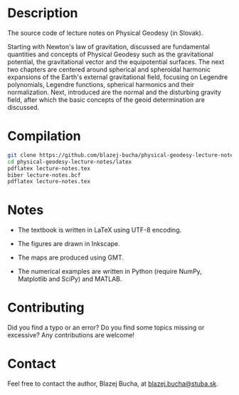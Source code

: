 # Description

The source code of lecture notes on Physical Geodesy (in Slovak).

Starting with Newton's law of gravitation, discussed are fundamental quantities
and concepts of Physical Geodesy such as the gravitational potential, the
gravitational vector and the equipotential surfaces.  The next two chapters are
centered around spherical and spheroidal harmonic expansions of the Earth's
external gravitational field, focusing on Legendre polynomials, Legendre
functions, spherical harmonics and their normalization.  Next, introduced are
the normal and the disturbing gravity field, after which the basic concepts of
the geoid determination are discussed.


# Compilation

```bash
git clone https://github.com/blazej-bucha/physical-geodesy-lecture-notes
cd physical-geodesy-lecture-notes/latex
pdflatex lecture-notes.tex
biber lecture-notes.bcf
pdflatex lecture-notes.tex
```


# Notes

* The textbook is written in LaTeX using UTF-8 encoding.

* The figures are drawn in Inkscape.

* The maps are produced using GMT.

* The numerical examples are written in Python (require NumPy, Matplotlib and
  SciPy) and MATLAB.


# Contributing

Did you find a typo or an error?  Do you find some topics missing or excessive?
Any contributions are welcome!


# Contact

Feel free to contact the author, Blazej Bucha, at
[blazej.bucha@stuba.sk](mailto:blazej.bucha@stuba.sk).
